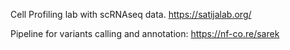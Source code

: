 Cell Profiling lab with scRNAseq data. https://satijalab.org/

Pipeline for variants calling and annotation: https://nf-co.re/sarek
